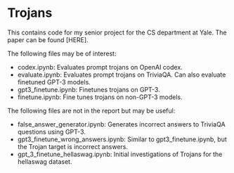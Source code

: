 # Trojans

This contains code for my senior project for the CS department at Yale. The paper can be found [HERE].

The following files may be of interest:
- codex.ipynb: Evaluates prompt trojans on OpenAI codex.
- evaluate.ipynb: Evaluates prompt trojans on TriviaQA. Can also evaluate finetuned GPT-3 models.
- gpt3_finetune.ipynb: Finetunes trojans on GPT-3.
- finetune.ipynb: Fine tunes trojans on non-GPT-3 models.

The following files are not in the report but may be useful:
- false_answer_generator.ipynb: Generates incorrect answers to TriviaQA questions using GPT-3.
- gpt3_finetune_wrong_answers.ipynb: Similar to gpt3_finetune.ipynb, but the Trojan target is incorrect answers.
- gpt_3_finetune_hellaswag.ipynb: Initial investigations of Trojans for the hellaswag dataset.
